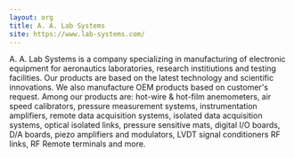 ```yaml
---
layout: org
title: A. A. Lab Systems
site: https://www.lab-systems.com/
---
```

A. A. Lab Systems is a company specializing in manufacturing of electronic equipment for aeronautics laboratories, research institiutions and testing facilities.
Our products are based on the latest technology and scientific innovations. We also manufacture OEM products based on customer's request.
Among our products are: hot-wire & hot-film anemometers, air speed calibrators, pressure measurement systems, instrumentation amplifiers,
remote data acquisition systems, isolated data acquisition systems, optical isolated links, pressure sensitive mats, digital I/O boards, D/A boards,
piezo amplifiers and modulators, LVDT signal conditioners RF links, RF Remote terminals and more.
